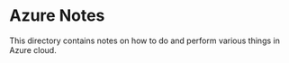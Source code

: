 # Azure Notes

This directory contains notes on how to do and perform various things in Azure cloud.
